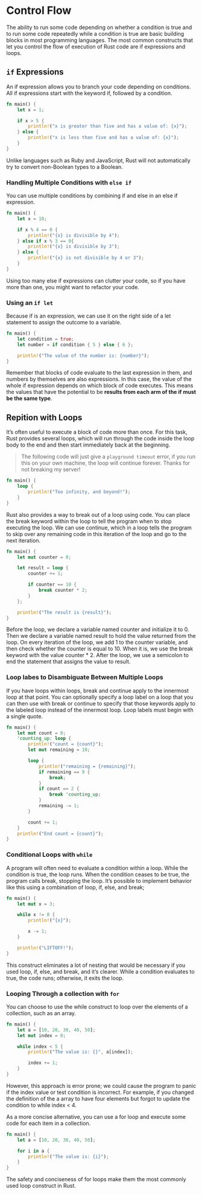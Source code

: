 # Control Flow
<!-- toc -->
The ability to run some code depending on whether a condition is true and to run some code repeatedly while a condition is true are basic building blocks in most programming languages. The most common constructs that let you control the flow of execution of Rust code are if expressions and loops.

## `if` Expressions

An if expression allows you to branch your code depending on conditions. All if expressions start with the keyword if, followed by a condition.

```rust
fn main() {
    let x = 1;

    if x > 5 {
        println!("x is greater than five and has a value of: {x}");
    } else {
        println!("x is less than five and has a value of: {x}");
    }
}
```

Unlike languages such as Ruby and JavaScript, Rust will not automatically try to convert non-Boolean types to a Boolean.

### Handling Multiple Conditions with `else if`

You can use multiple conditions by combining if and else in an else if expression. 

```rust
fn main() {
    let x = 10;

    if x % 4 == 0 {
        println!("{x} is divisible by 4");
    } else if x % 3 == 0{
        println!("{x} is divisible by 3");
    } else {
        println!("{x} is not divisible by 4 or 3");
    }
}
```

Using too many else if expressions can clutter your code, so if you have more than one, you might want to refactor your code. 

### Using an `if let`
Because if is an expression, we can use it on the right side of a let statement to assign the outcome to a variable.

```rust
fn main() {
    let condition = true;
    let number = if condition { 5 } else { 6 };

    println!("The value of the number is: {number}");
}
```
Remember that blocks of code evaluate to the last expression in them, and numbers by themselves are also expressions. In this case, the value of the whole if expression depends on which block of code executes. This means the values that have the potential to be **results from each arm of the if must be the same type**.

## Repition with Loops
It’s often useful to execute a block of code more than once. For this task, Rust provides several loops, which will run through the code inside the loop body to the end and then start immediately back at the beginning.

> The following code will just give a `playground timeout` error, if you run this on your own machine, the loop will continue forever. Thanks for not breaking my server!
```rust
fn main() {
    loop {
        println!("Too infinity, and beyond!");
    }
}
```

Rust also provides a way to break out of a loop using code. You can place the break keyword within the loop to tell the program when to stop executing the loop. We can use continue, which in a loop tells the program to skip over any remaining code in this iteration of the loop and go to the next iteration.

```rust
fn main() {
    let mut counter = 0;

    let result = loop {
        counter += 1;

        if counter == 10 {
            break counter * 2;
        }
    };

    println!("The result is {result}");
}
```

Before the loop, we declare a variable named counter and initialize it to 0. Then we declare a variable named result to hold the value returned from the loop. On every iteration of the loop, we add 1 to the counter variable, and then check whether the counter is equal to 10. When it is, we use the break keyword with the value counter * 2. After the loop, we use a semicolon to end the statement that assigns the value to result.

### Loop labes to Disambiguate Between Multiple Loops

If you have loops within loops, break and continue apply to the innermost loop at that point. You can optionally specify a loop label on a loop that you can then use with break or continue to specify that those keywords apply to the labeled loop instead of the innermost loop. Loop labels must begin with a single quote.

```rust
fn main() {
    let mut count = 0;
    'counting_up: loop {
        println!("count = {count}");
        let mut remaining = 10;

        loop {
            println!("remaining = {remaining}");
            if remaining == 9 {
                break;
            }
            if count == 2 {
                break 'counting_up;
            }
            remaining -= 1;
        }

        count += 1;
    }
    println!("End count = {count}");
}
```

### Conditional Loops with `while`

A program will often need to evaluate a condition within a loop. While the condition is true, the loop runs. When the condition ceases to be true, the program calls break, stopping the loop. It’s possible to implement behavior like this using a combination of loop, if, else, and break;

```rust
fn main() {
    let mut x = 3; 

    while x != 0 {
        println!("{x}");

        x -= 1;
    }

    println!("LIFTOFF!");
}
```

This construct eliminates a lot of nesting that would be necessary if you used loop, if, else, and break, and it’s clearer. While a condition evaluates to true, the code runs; otherwise, it exits the loop.

### Looping Through a collection with `for`
You can choose to use the while construct to loop over the elements of a collection, such as an array.

```rust
fn main() {
    let a = [10, 20, 30, 40, 50];
    let mut index = 0;

    while index < 5 {
        println!("The value is: {}", a[index]);

        index += 1;
    }
}
```

However, this approach is error prone; we could cause the program to panic if the index value or test condition is incorrect. For example, if you changed the definition of the a array to have four elements but forgot to update the condition to while index < 4.

As a more concise alternative, you can use a for loop and execute some code for each item in a collection.

```rust
fn main() {
    let a = [10, 20, 30, 40, 50];

    for i in a {
        println!("The value is: {i}");
    }
}
```

The safety and conciseness of for loops make them the most commonly used loop construct in Rust.